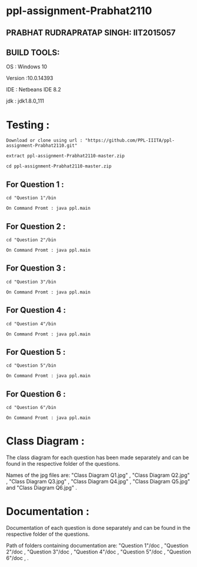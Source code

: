 # ppl-assignment-Prabhat2110

## PRABHAT RUDRAPRATAP SINGH: IIT2015057

## BUILD TOOLS:

OS : Windows 10

Version :10.0.14393

IDE : Netbeans IDE 8.2

jdk : jdk1.8.0_111

# Testing :
```
Download or clone using url : "https://github.com/PPL-IIITA/ppl-assignment-Prabhat2110.git"

extract ppl-assignment-Prabhat2110-master.zip

cd ppl-assignment-Prabhat2110-master.zip
```
## For Question 1 :
```
cd "Question 1"/bin

On Command Promt : java ppl.main
```
## For Question 2 :
```
cd "Question 2"/bin

On Command Promt : java ppl.main
```
## For Question 3 :
```
cd "Question 3"/bin

On Command Promt : java ppl.main
```
## For Question 4 :
```
cd "Question 4"/bin

On Command Promt : java ppl.main
```
## For Question 5 :
```
cd "Question 5"/bin

On Command Promt : java ppl.main
```
## For Question 6 :
```
cd "Question 6"/bin

On Command Promt : java ppl.main
```

# Class Diagram :


The class diagram for each question has been made separately and can be found in the respective folder of the questions. 

Names of the jpg files are: "Class Diagram Q1.jpg" , "Class Diagram Q2.jpg" , "Class Diagram Q3.jpg" , "Class Diagram Q4.jpg" , "Class Diagram Q5.jpg" and "Class Diagram Q6.jpg" .


# Documentation :


Documentation of each question is done separately and can be found in the respective folder of the questions. 

Path of folders containing documentation are: "Question 1"/doc , "Question 2"/doc , "Question 3"/doc , "Question 4"/doc , "Question 5"/doc , "Question 6"/doc , .
